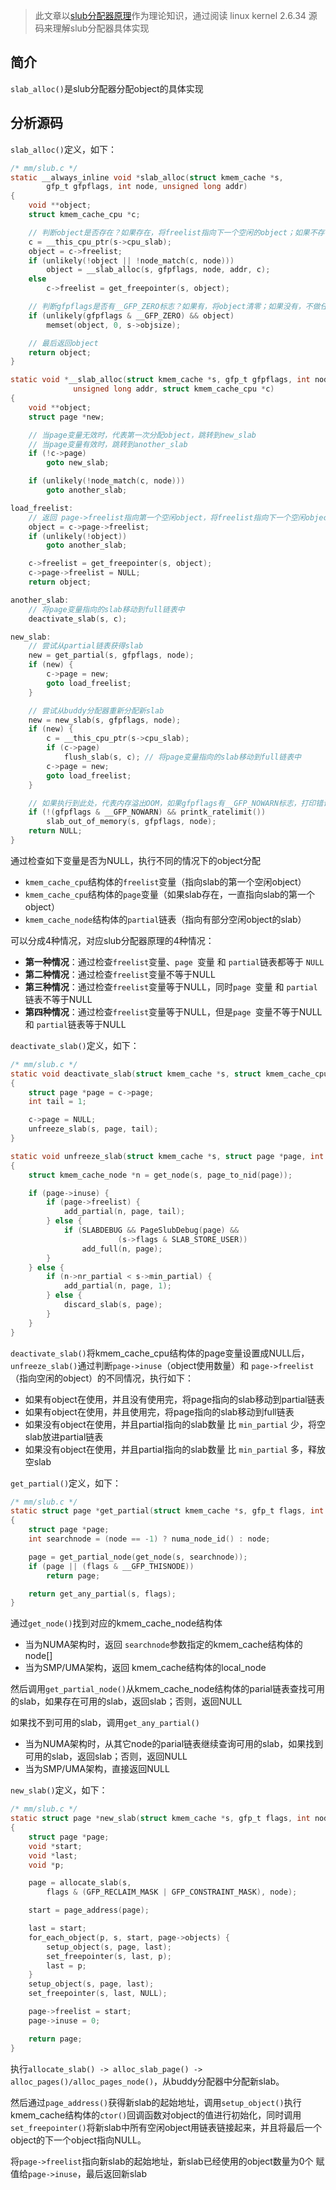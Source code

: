 > 此文章以[slub分配器原理](slub.md)作为理论知识，通过阅读 linux kernel 2.6.34 源码来理解slub分配器具体实现

## 简介

`slab_alloc()`是slub分配器分配object的具体实现

## 分析源码

`slab_alloc()`定义，如下：

```c
/* mm/slub.c */
static __always_inline void *slab_alloc(struct kmem_cache *s,
		gfp_t gfpflags, int node, unsigned long addr)
{
	void **object;
	struct kmem_cache_cpu *c;

	// 判断object是否存在？如果存在，将freelist指向下一个空闲的object；如果不存在，执行__slab_alloc()
	c = __this_cpu_ptr(s->cpu_slab);
	object = c->freelist;
	if (unlikely(!object || !node_match(c, node)))
		object = __slab_alloc(s, gfpflags, node, addr, c);
	else
		c->freelist = get_freepointer(s, object);

	// 判断gfpflags是否有__GFP_ZERO标志？如果有，将object清零；如果没有，不做任何操作；
	if (unlikely(gfpflags & __GFP_ZERO) && object)
		memset(object, 0, s->objsize);

	// 最后返回object
	return object;
}

static void *__slab_alloc(struct kmem_cache *s, gfp_t gfpflags, int node,
			  unsigned long addr, struct kmem_cache_cpu *c)
{
	void **object;
	struct page *new;

    // 当page变量无效时，代表第一次分配object，跳转到new_slab
    // 当page变量有效时，跳转到another_slab
	if (!c->page)
		goto new_slab;

	if (unlikely(!node_match(c, node)))
		goto another_slab;

load_freelist:
    // 返回 page->freelist指向第一个空闲object，将freelist指向下一个空闲object
	object = c->page->freelist;
	if (unlikely(!object))
		goto another_slab;

	c->freelist = get_freepointer(s, object);
	c->page->freelist = NULL;
	return object;

another_slab:
    // 将page变量指向的slab移动到full链表中
	deactivate_slab(s, c);

new_slab:
    // 尝试从partial链表获得slab
	new = get_partial(s, gfpflags, node);
	if (new) {
		c->page = new;
		goto load_freelist;
	}

	// 尝试从buddy分配器重新分配新slab
	new = new_slab(s, gfpflags, node);
	if (new) {
		c = __this_cpu_ptr(s->cpu_slab);
		if (c->page)
			flush_slab(s, c); // 将page变量指向的slab移动到full链表中
		c->page = new;
		goto load_freelist;
	}

    // 如果执行到此处，代表内存溢出OOM，如果gfpflags有__GFP_NOWARN标志，打印错误信息；最后返回NULL
	if (!(gfpflags & __GFP_NOWARN) && printk_ratelimit())
		slab_out_of_memory(s, gfpflags, node);
	return NULL;
}
```

通过检查如下变量是否为NULL，执行不同的情况下的object分配

* `kmem_cache_cpu`结构体的`freelist`变量（指向slab的第一个空闲object）
* `kmem_cache_cpu`结构体的`page`变量（如果slab存在，一直指向slab的第一个object）
* `kmem_cache_node`结构体的`partial`链表（指向有部分空闲object的slab）

可以分成4种情况，对应slub分配器原理的4种情况：

* **第一种情况**：通过检查`freelist`变量、`page `变量 和 `partial`链表都等于 `NULL`
* **第二种情况**：通过检查`freelist`变量不等于NULL
* **第三种情况**：通过检查`freelist`变量等于NULL，同时`page `变量 和 `partial`链表不等于NULL
* **第四种情况**：通过检查`freelist`变量等于NULL，但是`page `变量不等于NULL 和 `partial`链表等于NULL

`deactivate_slab()`定义，如下：

```c
/* mm/slub.c */
static void deactivate_slab(struct kmem_cache *s, struct kmem_cache_cpu *c)
{
	struct page *page = c->page;
	int tail = 1;

	c->page = NULL;
	unfreeze_slab(s, page, tail);
}

static void unfreeze_slab(struct kmem_cache *s, struct page *page, int tail)
{
	struct kmem_cache_node *n = get_node(s, page_to_nid(page));

	if (page->inuse) {
		if (page->freelist) {
			add_partial(n, page, tail);
		} else {
			if (SLABDEBUG && PageSlubDebug(page) &&
						(s->flags & SLAB_STORE_USER))
				add_full(n, page);
		}
	} else {
		if (n->nr_partial < s->min_partial) {
			add_partial(n, page, 1);
		} else {
			discard_slab(s, page);
		}
	}
}
```

`deactivate_slab()`将kmem_cache_cpu结构体的page变量设置成NULL后，`unfreeze_slab()`通过判断`page->inuse`（object使用数量）和 `page->freelist`（指向空闲的object）的不同情况，执行如下：

* 如果有object在使用，并且没有使用完，将page指向的slab移动到partial链表
* 如果有object在使用，并且使用完，将page指向的slab移动到full链表
* 如果没有object在使用，并且partial指向的slab数量 比 `min_partial` 少，将空slab放进partial链表
* 如果没有object在使用，并且partial指向的slab数量 比 `min_partial` 多，释放空slab

`get_partial()`定义，如下：

```c
/* mm/slub.c */
static struct page *get_partial(struct kmem_cache *s, gfp_t flags, int node)
{
	struct page *page;
	int searchnode = (node == -1) ? numa_node_id() : node;

	page = get_partial_node(get_node(s, searchnode));
	if (page || (flags & __GFP_THISNODE))
		return page;

	return get_any_partial(s, flags);
}
```

通过`get_node()`找到对应的kmem_cache_node结构体

* 当为NUMA架构时，返回 `searchnode`参数指定的kmem_cache结构体的node[]
* 当为SMP/UMA架构，返回 kmem_cache结构体的local_node

然后调用`get_partial_node()`从kmem_cache_node结构体的parial链表查找可用的slab，如果存在可用的slab，返回slab；否则，返回NULL

如果找不到可用的slab，调用`get_any_partial()`

* 当为NUMA架构时，从其它node的parial链表继续查询可用的slab，如果找到可用的slab，返回slab；否则，返回NULL
* 当为SMP/UMA架构，直接返回NULL

`new_slab()`定义，如下：

```c
/* mm/slub.c */
static struct page *new_slab(struct kmem_cache *s, gfp_t flags, int node)
{
	struct page *page;
	void *start;
	void *last;
	void *p;

	page = allocate_slab(s,
		flags & (GFP_RECLAIM_MASK | GFP_CONSTRAINT_MASK), node);

	start = page_address(page);

	last = start;
	for_each_object(p, s, start, page->objects) {
		setup_object(s, page, last);
		set_freepointer(s, last, p);
		last = p;
	}
	setup_object(s, page, last);
	set_freepointer(s, last, NULL);

	page->freelist = start;
	page->inuse = 0;

	return page;
}
```

执行`allocate_slab() -> alloc_slab_page() -> alloc_pages()/alloc_pages_node()`，从buddy分配器中分配新slab。

然后通过`page_address()`获得新slab的起始地址，调用`setup_object()`执行kmem_cache结构体的`ctor()`回调函数对object的值进行初始化，同时调用`set_freepointer()`将新slab中所有空闲object用链表链接起来，并且将最后一个object的下一个object指向NULL。

将`page->freelist`指向新slab的起始地址，新slab已经使用的object数量为0个 赋值给`page->inuse`，最后返回新slab

